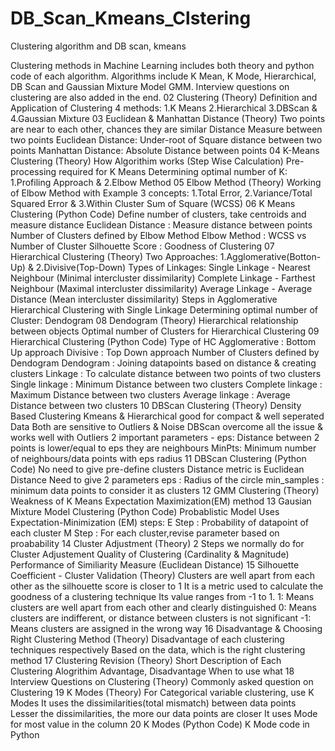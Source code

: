 # DB_Scan_Kmeans_Clstering
Clustering algorithm and DB scan, kmeans

Clustering methods in Machine Learning includes both theory and python code of each algorithm. Algorithms include K Mean, K Mode, Hierarchical, DB Scan and Gaussian Mixture Model GMM. Interview questions on clustering are also added in the end.
02 Clustering (Theory)
Definition and Application of Clustering
4 methods: 1.K Means 2.Hierarchical 3.DBScan & 4.Gaussian Mixture
03 Euclidean & Manhattan Distance (Theory)
Two points are near to each other, chances they are similar
Distance Measure between two points
Euclidean Distance: Under-root of Square distance between two points
Manhattan Distance: Absolute Distance between points
04 K-Means Clustering (Theory)
How Algorithim works (Step Wise Calculation)
Pre-processing required for K Means
Determining optimal number of K: 1.Profiling Approach & 2.Elbow Method
05 Elbow Method (Theory)
Working of Elbow Method with Example
3 concepts: 1.Total Error, 2.Variance/Total Squared Error & 3.Within Cluster Sum of Square (WCSS)
06 K Means Clustering (Python Code)
Define number of clusters, take centroids and measure distance
Euclidean Distance : Measure distance between points
Number of Clusters defined by Elbow Method
Elbow Method : WCSS vs Number of Cluster
Silhouette Score : Goodness of Clustering
07 Hierarchical Clustering (Theory)
Two Approaches: 1.Agglomerative(Botton-Up) & 2.Divisive(Top-Down)
Types of Linkages:
Single Linkage - Nearest Neighbour (Minimal intercluster dissimilarity)
Complete Linkage - Farthest Neighbour (Maximal intercluster dissimilarity)
Average Linkage - Average Distance (Mean intercluster dissimilarity)
Steps in Agglomerative Hierarchical Clustering with Single Linkage
Determining optimal number of Cluster: Dendogram
08 Dendogram (Theory)
Hierarchical relationship between objects
Optimal number of Clusters for Hierarchical Clustering
09 Hierarchical Clustering (Python Code)
Type of HC
Agglomerative : Bottom Up approach
Divisive : Top Down approach
Number of Clusters defined by Dendogram
Dendogram : Joining datapoints based on distance & creating clusters
Linkage : To calculate distance between two points of two clusters
Single linkage : Minimum Distance between two clusters
Complete linkage : Maximum Distance between two clusters
Average linkage : Average Distance between two clusters
10 DBScan Clustering (Theory)
Density Based Clustering
Kmeans & Hierarchical good for compact & well seperated Data
Both are sensitive to Outliers & Noise
DBScan overcome all the issue & works well with Outliers
2 important parameters -
eps: Distance between 2 points is lower/equal to eps they are neighbours
MinPts: Minimum number of neighbours/data points with eps radius
11 DBScan Clustering (Python Code)
No need to give pre-define clusters
Distance metric is Euclidean Distance
Need to give 2 parameters
eps : Radius of the circle
min_samples : minimum data points to consider it as clusters
12 GMM Clustering (Theory)
Weakness of K Means
Expectation Maximization(EM) method
13 Gausian Mixture Model Clustering (Python Code)
Probablistic Model
Uses Expectation-Minimization (EM) steps:
E Step : Probability of datapoint of each cluster
M Step : For each cluster,revise parameter based on proabability
14 Cluster Adjustment (Theory)
2 Steps we normally do for Cluster Adjustement
Quality of Clustering (Cardinality & Magnitude)
Performance of Similiarity Measure (Euclidean Distance)
15 Silhouette Coefficient - Cluster Validation (Theory)
Clusters are well apart from each other as the silhouette score is closer to 1
It is a metric used to calculate the goodness of a clustering technique
Its value ranges from -1 to 1.
1: Means clusters are well apart from each other and clearly distinguished
0: Means clusters are indifferent, or distance between clusters is not significant
-1: Means clusters are assigned in the wrong way
16 Disadvantage & Choosing Right Clustering Method (Theory)
Disadvantage of each clustering techniques respectively
Based on the data, which is the right clustering method
17 Clustering Revision (Theory)
Short Description of Each Clustering Alogrithim
Advantage, Disadvantage
When to use what
18 Interview Questions on Clustering (Theory)
Commonly asked question on Clustering
19 K Modes (Theory)
For Categorical variable clustering, use K Modes
It uses the dissimilarities(total mismatch) between data points
Lesser the dissimilarities, the more our data points are closer
It uses Mode for most value in the column
20 K Modes (Python Code)
K Mode code in Python
